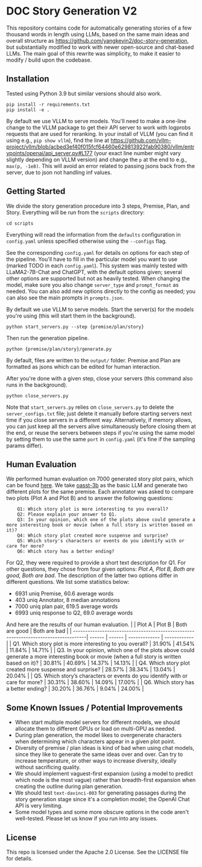 # DOC Story Generation V2

This repository contains code for automatically generating stories of a few thousand words in length using LLMs, based on the same main ideas and overall structure as https://github.com/yangkevin2/doc-story-generation, but substantially modified to work with newer open-source and chat-based LLMs. The main goal of this rewrite was simplicity, to make it easier to modify / build upon the codebase.

## Installation

Tested using Python 3.9 but similar versions should also work.

```
pip install -r requirements.txt
pip install -e .
```

By default we use VLLM to serve models. 
You'll need to make a one-line change to the VLLM package to get their API server to work with logprobs requests that are used for reranking.
In your install of VLLM (you can find it using e.g., `pip show vllm`), find the line at https://github.com/vllm-project/vllm/blob/acbed3ef40f015fcf64460e629813922fab90380/vllm/entrypoints/openai/api_server.py#L177 (your exact line number might vary slightly depending on VLLM version) and change the `p` at the end to e.g., `max(p, -1e8)`. This will avoid an error related to passing jsons back from the server, due to json not handling inf values.

## Getting Started

We divide the story generation procedure into 3 steps, Premise, Plan, and Story. Everything will be run from the `scripts` directory:

```
cd scripts
```

Everything will read the information from the `defaults` configuration in `config.yaml` unless specified otherwise using the `--configs` flag.

See the corresponding `config.yaml` for details on options for each step of the pipeline. You'll have to fill in the particular model you want to use (marked TODO in each `config.yaml`). This system was mainly tested with LLaMA2-7B-Chat and ChatGPT, with the default options given; several other options are supported but not as heavily tested. When changing the model, make sure you also change `server_type` and `prompt_format` as needed. You can also add new options directly to the config as needed; you can also see the main prompts in `prompts.json`.

By default we use VLLM to serve models. Start the server(s) for the models you're using (this will start them in the background). 

```
python start_servers.py --step {premise/plan/story}
```

Then run the generation pipeline.

```
python {premise/plan/story}/generate.py
```

By default, files are written to the `output/` folder. Premise and Plan are formatted as jsons which can be edited for human interaction.

After you're done with a given step, close your servers (this command also runs in the background). 

```
python close_servers.py
```

Note that `start_servers.py` relies on `close_servers.py` to delete the `server_configs.txt` file; just delete it manually before starting servers next time if you close servers in a different way. Alternatively, if memory allows, you can just keep all the servers alive simultaneously before closing them at the end, or reuse the servers between steps if you're using the same model by setting them to use the same `port` in `config.yaml` (it's fine if the sampling params differ).

## Human Evaluation

We performed human evaluation on 7000 generated story plot pairs, which can be found [here](https://dl.fbaipublicfiles.com/doc-storygen/story_annotation_v2.json). We take [oasst-3b](https://arxiv.org/abs/2304.07327) as the basic LLM and generate two different plots for the same premise. Each annotator was asked to compare two plots (Plot A and Plot B)  and to answer the following questions:

```
    Q1: Which story plot is more interesting to you overall?
    Q2: Please explain your answer to Q1.
    Q3: In your opinion, which one of the plots above could generate a more interesting book or movie (when a full story is written based on it)?
    Q4: Which story plot created more suspense and surprise?
    Q5: Which story's characters or events do you identify with or care for more?
    Q6: Which story has a better ending?
```


For Q2, they were required to provide a short text description for Q1. For other questions, they chose from four given options: *Plot A, Plot B, Both are good, Both are bad*. The description of the latter two options differ in different questions. We list some statistics below:

* 6931 uniq Premise, 60.6 average words 
* 403 uniq Annotator, 8 median annotations    
* 7000 uniq plan pair, 619.5 average words 
* 6993 uniq response to Q2, 69.0 average words 

And here are the results of our human evaluation.
|                                                                                    | Plot A | Plot B | Both are good | Both are bad |
| -----------------------------------------------------------------------------------| ------ | ------ | ------------- | ------------ |
| Q1. Which story plot is more interesting to you overall?                           | 31.90% | 41.54% | 11.84%        | 14.71%       |
| Q3. In your opinion, which one of the plots above could generate a more interesting book or movie (when a full story is written based on it)? | 30.81% | 40.69% | 14.37%        | 14.13%       |
| Q4. Which story plot created more suspense and surprise?                           | 28.57% | 38.34% | 13.04%        | 20.04%       |
| Q5. Which story’s characters or events do you identify with or care for more?      | 30.31% | 38.60% | 14.09%        | 17.00%       |
| Q6. Which story has a better ending?                                               | 30.20% | 36.76% | 9.04%         | 24.00%       |

## Some Known Issues / Potential Improvements

- When start multiple model servers for different models, we should allocate them to different GPUs or load on multi-GPU as needed. 
- During plan generation, the model likes to overgenerate characters when determining which characters appear in a given plot point.
- Diversity of premise / plan ideas is kind of bad when using chat models, since they like to generate the same ideas over and over. Can try to increase temperature, or other ways to increase diversity, ideally without sacrificing quality.
- We should implement vaguest-first expansion (using a model to predict which node is the most vague) rather than breadth-first expansion when creating the outline during plan generation.
- We should test `text-davinci-003` for generating passages during the story generation stage since it's a completion model; the OpenAI Chat API is very limiting.
- Some model types and some more obscure options in the code aren't well-tested. Please let us know if you run into any issues.


## License

This repo is licensed under the Apache 2.0 License. See the LICENSE file for details.
